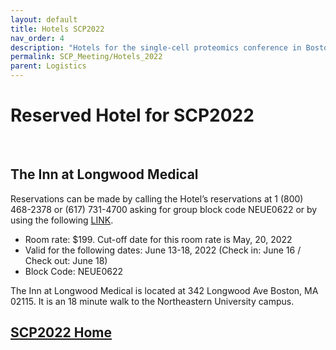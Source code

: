 ```yaml
---
layout: default
title: Hotels SCP2022
nav_order: 4
description: "Hotels for the single-cell proteomics conference in Boston"
permalink: SCP_Meeting/Hotels_2022
parent: Logistics
---
```


# Reserved Hotel for SCP2022


&nbsp;


## The Inn at Longwood Medical

Reservations can be made by calling the Hotel’s reservations at 1 (800) 468-2378 or (617) 731-4700 asking for group block code NEUE0622 or by using the following [LINK](https://gc.synxis.com/rez.aspx?Hotel=58219&Chain=65&arrive=6/13/2022&depart=6/18/2022&adult=1&child=0&group=NEUE0622).
* Room rate: $199. Cut-off date for this room rate is May, 20, 2022
* Valid for the following dates: June 13-18, 2022 (Check in: June 16 / Check out: June 18)
* Block Code: NEUE0622



The Inn at Longwood Medical is located at 342 Longwood Ave Boston, MA 02115. It is an 18 minute walk to the Northeastern University campus.


## [SCP2022 Home](https://single-cell.net/proteomics/scp2022)


&nbsp;


&nbsp;


&nbsp;


&nbsp;


&nbsp;


&nbsp;


&nbsp;


&nbsp;



&nbsp;


&nbsp;


&nbsp;


&nbsp;


&nbsp;


&nbsp;


&nbsp;


&nbsp;



&nbsp;


&nbsp;


&nbsp;


&nbsp;


&nbsp;


&nbsp;


&nbsp;


&nbsp;
